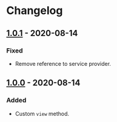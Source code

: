 # Changelog

## [1.0.1] - 2020-08-14

### Fixed

- Remove reference to service provider.

## [1.0.0] - 2020-08-14

### Added

- Custom `view` method.

[1.0.1]: https://github.com/zepfietje/laravel-route/releases/tag/1.0.1
[1.0.0]: https://github.com/zepfietje/laravel-route/releases/tag/1.0.0

